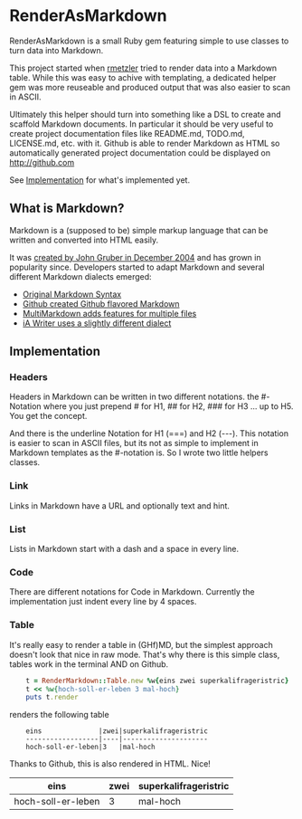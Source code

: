 RenderAsMarkdown
================

RenderAsMarkdown is a small Ruby gem featuring simple to use classes to turn
data into Markdown.

This project started when [rmetzler](//github.com/rmetzler) tried to render
data into a Markdown table. While this was easy to achive with templating, a
dedicated helper gem was more reuseable and produced output that was also
easier to scan in ASCII.

Ultimately this helper should turn into something like a DSL to create and
scaffold Markdown documents. In particular it should be very useful to create
project documentation files like README.md, TODO.md, LICENSE.md, etc. with it.
Github is able to render Markdown as HTML so automatically generated project
documentation could be displayed on http://github.com

See [Implementation](#implementation) for what's implemented yet.


What is Markdown?
-----------------

Markdown is a (supposed to be) simple markup language that can be written and
converted into HTML easily.

It was [created by John Gruber in December 2004](http://daringfireball.net/projects/markdown/)
and has grown in popularity since. Developers started to adapt Markdown and
several different Markdown dialects emerged:

- [Original Markdown Syntax](http://daringfireball.net/projects/markdown/syntax)
- [Github created Github flavored Markdown](http://github.github.com/github-flavored-markdown/)
- [MultiMarkdown adds features for multiple files](http://fletcherpenney.net/multimarkdown/)
- [iA Writer uses a slightly different dialect](http://support.iawriter.com/help/kb/general-questions/markdown-syntax-reference-guide)


Implementation
--------------

### Headers

Headers in Markdown can be written in two different notations. the #-Notation
where you just prepend # for H1, ## for H2, ### for H3 ... up to H5.
You get the concept.

And there is the underline Notation for H1 (===) and H2 (---). This notation
is easier to scan in ASCII files, but its not as simple to implement in
Markdown templates as the #-notation is. So I wrote two little helpers classes.


### Link

Links in Markdown have a URL and optionally text and hint.


### List

Lists in Markdown start with a dash and a space in every line.


### Code

There are different notations for Code in Markdown.
Currently the implementation just indent every line by 4 spaces.


### Table

It's really easy to render a table in (GHf)MD, but the simplest approach
doesn't look that nice in raw mode. That's why there is this simple class,
tables work in the terminal AND on Github.

```Ruby
    t = RenderMarkdown::Table.new %w{eins zwei superkalifrageristric}
    t << %w{hoch-soll-er-leben 3 mal-hoch}
    puts t.render
```

renders the following table

```
    eins              |zwei|superkalifrageristric
    ------------------|----|---------------------
    hoch-soll-er-leben|3   |mal-hoch
```

Thanks to Github, this is also rendered in HTML. Nice!

eins              |zwei|superkalifrageristric
------------------|----|---------------------
hoch-soll-er-leben|3   |mal-hoch
